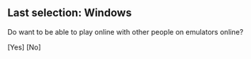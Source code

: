 ## Last selection: Windows

Do want to be able to play online with other people on emulators online?

[Yes] [No]
